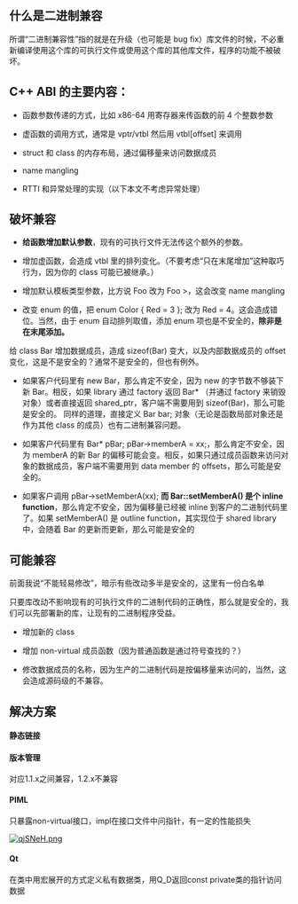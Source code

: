 ## 什么是二进制兼容

所谓“二进制兼容性”指的就是在升级（也可能是 bug fix）库文件的时候，不必重新编译使用这个库的可执行文件或使用这个库的其他库文件，程序的功能不被破坏。



## C++ ABI 的主要内容：

- 函数参数传递的方式，比如 x86-64 用寄存器来传函数的前 4 个整数参数

- 虚函数的调用方式，通常是 vptr/vtbl 然后用 vtbl[offset] 来调用

- struct 和 class 的内存布局，通过偏移量来访问数据成员

- name mangling

- RTTI 和异常处理的实现（以下本文不考虑异常处理）

  

## 破坏兼容

- **给函数增加默认参数**，现有的可执行文件无法传这个额外的参数。

- 增加虚函数，会造成 vtbl 里的排列变化。（不要考虑“只在末尾增加”这种取巧行为，因为你的 class 可能已被继承。）

- 增加默认模板类型参数，比方说 Foo 改为 Foo >，这会改变 name mangling

- 改变 enum 的值，把 enum Color { Red = 3 }; 改为 Red = 4。这会造成错位。当然，由于 enum 自动排列取值，添加 enum 项也是不安全的，**除非是在末尾添加。**


给 class Bar 增加数据成员，造成 sizeof(Bar) 变大，以及内部数据成员的 offset 变化，这是不是安全的？通常不是安全的，但也有例外。

- 如果客户代码里有 new Bar，那么肯定不安全，因为 new 的字节数不够装下新 Bar。相反，如果 library 通过 factory 返回 Bar* （并通过 factory 来销毁对象）或者直接返回 shared_ptr，客户端不需要用到 sizeof(Bar)，那么可能是安全的。 同样的道理，直接定义 Bar bar; 对象（无论是函数局部对象还是作为其他 class 的成员）也有二进制兼容问题。

- 如果客户代码里有 Bar* pBar; pBar->memberA = xx;，那么肯定不安全，因为 memberA 的新 Bar 的偏移可能会变。相反，如果只通过成员函数来访问对象的数据成员，客户端不需要用到 data member 的 offsets，那么可能是安全的。

- 如果客户调用 pBar->setMemberA(xx); **而 Bar::setMemberA() 是个 inline function**，那么肯定不安全，因为偏移量已经被 inline 到客户的二进制代码里了。如果 setMemberA() 是 outline function，其实现位于 shared library 中，会随着 Bar 的更新而更新，那么可能是安全的

  

## 可能兼容

前面我说“不能轻易修改”，暗示有些改动多半是安全的，这里有一份白名单

只要库改动不影响现有的可执行文件的二进制代码的正确性，那么就是安全的，我们可以先部署新的库，让现有的二进制程序受益。

- 增加新的 class

- 增加 non-virtual 成员函数（因为普通函数是通过符号查找的？）

- 修改数据成员的名称，因为生产的二进制代码是按偏移量来访问的，当然，这会造成源码级的不兼容。

  

## 解决方案

#### 静态链接

#### 版本管理

对应1.1.x之间兼容，1.2.x不兼容

#### PIML

只暴露non-virtual接口，impl在接口文件中问指针，有一定的性能损失

[![qjSNeH.png](https://s1.ax1x.com/2022/04/06/qjSNeH.png)](https://imgtu.com/i/qjSNeH)

#### Qt

在类中用宏展开的方式定义私有数据类，用Q_D返回const private类的指针访问数据

